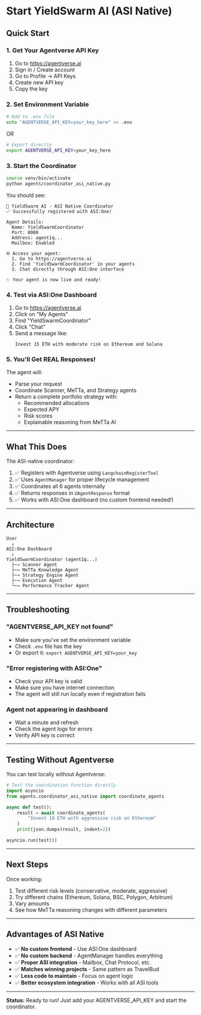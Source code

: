 # Start YieldSwarm AI (ASI Native)

## Quick Start

### 1. Get Your Agentverse API Key

1. Go to https://agentverse.ai
2. Sign in / Create account
3. Go to Profile → API Keys
4. Create new API key
5. Copy the key

### 2. Set Environment Variable

```bash
# Add to .env file
echo "AGENTVERSE_API_KEY=your_key_here" >> .env
```

OR

```bash
# Export directly
export AGENTVERSE_API_KEY=your_key_here
```

### 3. Start the Coordinator

```bash
source venv/bin/activate
python agents/coordinator_asi_native.py
```

You should see:
```
🐝 YieldSwarm AI - ASI Native Coordinator
✅ Successfully registered with ASI:One!

Agent Details:
  Name: YieldSwarmCoordinator
  Port: 8000
  Address: agent1q...
  Mailbox: Enabled

🌐 Access your agent:
  1. Go to https://agentverse.ai
  2. Find 'YieldSwarmCoordinator' in your agents
  3. Chat directly through ASI:One interface

✨ Your agent is now live and ready!
```

### 4. Test via ASI:One Dashboard

1. Go to https://agentverse.ai
2. Click on "My Agents"
3. Find "YieldSwarmCoordinator"
4. Click "Chat"
5. Send a message like:
   ```
   Invest 15 ETH with moderate risk on Ethereum and Solana
   ```

### 5. You'll Get REAL Responses!

The agent will:
- Parse your request
- Coordinate Scanner, MeTTa, and Strategy agents
- Return a complete portfolio strategy with:
  - Recommended allocations
  - Expected APY
  - Risk scores
  - Explainable reasoning from MeTTa AI

---

## What This Does

The ASI-native coordinator:
1. ✅ Registers with Agentverse using `LangchainRegisterTool`
2. ✅ Uses `AgentManager` for proper lifecycle management
3. ✅ Coordinates all 6 agents internally
4. ✅ Returns responses in `UAgentResponse` format
5. ✅ Works with ASI:One dashboard (no custom frontend needed!)

---

## Architecture

```
User
  ↓
ASI:One Dashboard
  ↓
YieldSwarmCoordinator (agent1q...)
  ├─→ Scanner Agent
  ├─→ MeTTa Knowledge Agent
  ├─→ Strategy Engine Agent
  ├─→ Execution Agent
  └─→ Performance Tracker Agent
```

---

## Troubleshooting

### "AGENTVERSE_API_KEY not found"
- Make sure you've set the environment variable
- Check `.env` file has the key
- Or export it: `export AGENTVERSE_API_KEY=your_key`

### "Error registering with ASI:One"
- Check your API key is valid
- Make sure you have internet connection
- The agent will still run locally even if registration fails

### Agent not appearing in dashboard
- Wait a minute and refresh
- Check the agent logs for errors
- Verify API key is correct

---

## Testing Without Agentverse

You can test locally without Agentverse:

```python
# Test the coordination function directly
import asyncio
from agents.coordinator_asi_native import coordinate_agents

async def test():
    result = await coordinate_agents(
        "Invest 10 ETH with aggressive risk on Ethereum"
    )
    print(json.dumps(result, indent=2))

asyncio.run(test())
```

---

## Next Steps

Once working:
1. Test different risk levels (conservative, moderate, aggressive)
2. Try different chains (Ethereum, Solana, BSC, Polygon, Arbitrum)
3. Vary amounts
4. See how MeTTa reasoning changes with different parameters

---

## Advantages of ASI Native

- ✅ **No custom frontend** - Use ASI:One dashboard
- ✅ **No custom backend** - AgentManager handles everything
- ✅ **Proper ASI integration** - Mailbox, Chat Protocol, etc.
- ✅ **Matches winning projects** - Same pattern as TravelBud
- ✅ **Less code to maintain** - Focus on agent logic
- ✅ **Better ecosystem integration** - Works with all ASI tools

---

**Status:** Ready to run! Just add your AGENTVERSE_API_KEY and start the coordinator.
